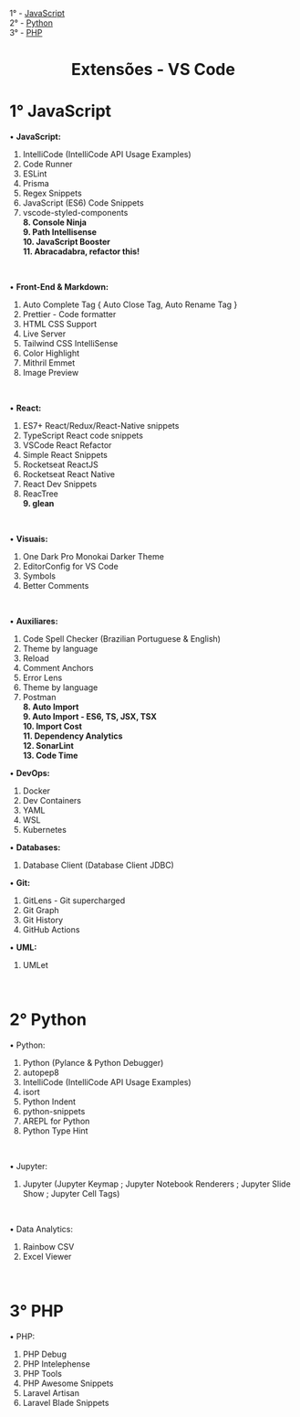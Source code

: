 1° - [JavaScript](1°-javascript) <br>
2° - [Python](2°-python) <br>
3° - [PHP](3°-php)


<center><h1>Extensões - VS Code</h1></center>


# 1° JavaScript

• **JavaScript:**

1. IntelliCode (IntelliCode API Usage Examples)
2. Code Runner
3. ESLint
4. Prisma
5. Regex Snippets
6. JavaScript (ES6) Code Snippets
7. vscode-styled-components <br>
**8. Console Ninja** <br>
**9. Path Intellisense** <br>
**10. JavaScript Booster** <br>
**11. Abracadabra, refactor this!**

<br>

• **Front-End & Markdown:**

1. Auto Complete Tag { Auto Close Tag, Auto Rename Tag }
2. Prettier - Code formatter
3. HTML CSS Support
4. Live Server
5. Tailwind CSS IntelliSense
6. Color Highlight
7. Mithril Emmet
8. Image Preview

<br>

• **React:**

1. ES7+ React/Redux/React-Native snippets
2. TypeScript React code snippets
3. VSCode React Refactor
4. Simple React Snippets
5. Rocketseat ReactJS
6. Rocketseat React Native
7. React Dev Snippets
8. ReacTree <br>
**9. glean**

<br>

• **Visuais:**

1. One Dark Pro Monokai Darker Theme
2. EditorConfig for VS Code
3. Symbols
4. Better Comments

<br>

• **Auxiliares:**

1. Code Spell Checker (Brazilian Portuguese & English)
2. Theme by language
3. Reload
4. Comment Anchors
5. Error Lens
6. Theme by language
7. Postman <br>
**8. Auto Import** <br>
**9. Auto Import - ES6, TS, JSX, TSX** <br>
**10. Import Cost** <br>
**11. Dependency Analytics** <br>
**12. SonarLint** <br>
**13. Code Time**


• **DevOps:**

1. Docker
2. Dev Containers
3. YAML
4. WSL
5. Kubernetes


• **Databases:**

1. Database Client (Database Client JDBC)


• **Git:**

1. GitLens - Git supercharged
2. Git Graph
3. Git History
4. GitHub Actions


• **UML:**

1. UMLet

<br>

# 2° Python

• Python:

1. Python (Pylance & Python Debugger)
2. autopep8
3. IntelliCode (IntelliCode API Usage Examples)
4. isort
5. Python Indent
6. python-snippets
7. AREPL for Python
8. Python Type Hint

<br>

• Jupyter:

1. Jupyter (Jupyter Keymap ; Jupyter Notebook Renderers ; Jupyter Slide Show ; Jupyter Cell Tags)

<br>

• Data Analytics:

1. Rainbow CSV
2. Excel Viewer

<br>

# 3° PHP

• PHP:

1. PHP Debug
2. PHP Intelephense
3. PHP Tools
4. PHP Awesome Snippets
5. Laravel Artisan
6. Laravel Blade Snippets
